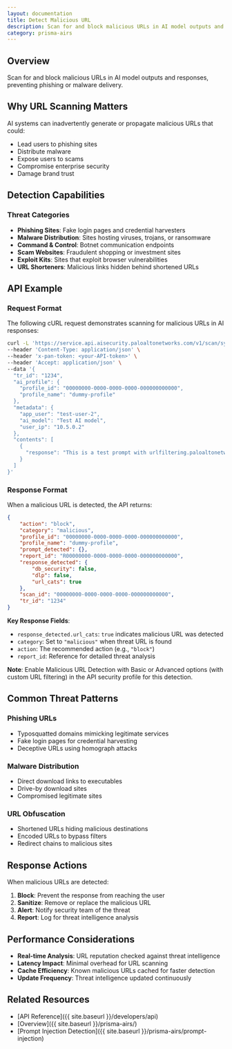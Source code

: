 ```yaml
---
layout: documentation
title: Detect Malicious URL
description: Scan for and block malicious URLs in AI model outputs and responses
category: prisma-airs
---
```


## Overview

Scan for and block malicious URLs in AI model outputs and responses, preventing phishing or malware delivery.

## Why URL Scanning Matters

AI systems can inadvertently generate or propagate malicious URLs that could:

- Lead users to phishing sites
- Distribute malware
- Expose users to scams
- Compromise enterprise security
- Damage brand trust

## Detection Capabilities

### Threat Categories

- **Phishing Sites**: Fake login pages and credential harvesters
- **Malware Distribution**: Sites hosting viruses, trojans, or ransomware
- **Command & Control**: Botnet communication endpoints
- **Scam Websites**: Fraudulent shopping or investment sites
- **Exploit Kits**: Sites that exploit browser vulnerabilities
- **URL Shorteners**: Malicious links hidden behind shortened URLs

## API Example

### Request Format

The following cURL request demonstrates scanning for malicious URLs in AI responses:

```bash
curl -L 'https://service.api.aisecurity.paloaltonetworks.com/v1/scan/sync/request' \
--header 'Content-Type: application/json' \
--header 'x-pan-token: <your-API-token>' \
--header 'Accept: application/json' \
--data '{
  "tr_id": "1234",
  "ai_profile": {
    "profile_id": "00000000-0000-0000-0000-000000000000",
    "profile_name": "dummy-profile"
  },
  "metadata": {
    "app_user": "test-user-2",
    "ai_model": "Test AI model",
    "user_ip": "10.5.0.2"
  },
  "contents": [
    {
      "response": "This is a test prompt with urlfiltering.paloaltonetworks.com/test-malware url"
    }
  ]
}'
```

### Response Format

When a malicious URL is detected, the API returns:

```json
{
    "action": "block",
    "category": "malicious",
    "profile_id": "00000000-0000-0000-0000-000000000000",
    "profile_name": "dummy-profile",
    "prompt_detected": {},
    "report_id": "R00000000-0000-0000-0000-000000000000",
    "response_detected": {
        "db_security": false,
        "dlp": false,
        "url_cats": true
    },
    "scan_id": "00000000-0000-0000-0000-000000000000",
    "tr_id": "1234"
}
```

**Key Response Fields**:

- `response_detected.url_cats`: `true` indicates malicious URL was detected
- `category`: Set to `"malicious"` when threat URL is found
- `action`: The recommended action (e.g., `"block"`)
- `report_id`: Reference for detailed threat analysis

**Note**: Enable Malicious URL Detection with Basic or Advanced options (with custom URL filtering) in the API security profile for this detection.

## Common Threat Patterns

### Phishing URLs

- Typosquatted domains mimicking legitimate services
- Fake login pages for credential harvesting
- Deceptive URLs using homograph attacks

### Malware Distribution

- Direct download links to executables
- Drive-by download sites
- Compromised legitimate sites

### URL Obfuscation

- Shortened URLs hiding malicious destinations
- Encoded URLs to bypass filters
- Redirect chains to malicious sites

## Response Actions

When malicious URLs are detected:

1. **Block**: Prevent the response from reaching the user
2. **Sanitize**: Remove or replace the malicious URL
3. **Alert**: Notify security team of the threat
4. **Report**: Log for threat intelligence analysis

## Performance Considerations

- **Real-time Analysis**: URL reputation checked against threat intelligence
- **Latency Impact**: Minimal overhead for URL scanning
- **Cache Efficiency**: Known malicious URLs cached for faster detection
- **Update Frequency**: Threat intelligence updated continuously

## Related Resources

- [API Reference]({{ site.baseurl }}/developers/api)
- [Overview]({{ site.baseurl }}/prisma-airs/)
- [Prompt Injection Detection]({{ site.baseurl }}/prisma-airs/prompt-injection)
